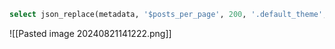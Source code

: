 ```sql
select json_replace(metadata, '$posts_per_page', 200, '.default_theme', 'dark') as metadata from user;
```
![[Pasted image 20240821141222.png]]
